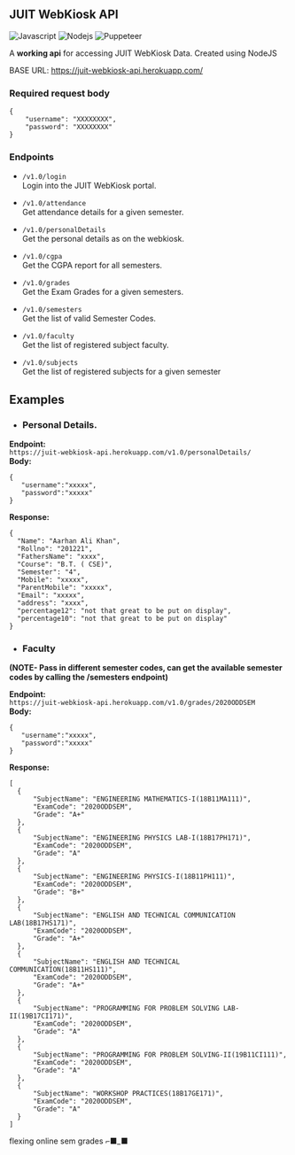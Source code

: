 ## JUIT WebKiosk API

<img alt="Javascript" src="https://img.shields.io/badge/JavaScript-323330?style=for-the-badge&logo=javascript&logoColor=F7DF1E"/> <img alt="Nodejs" src="https://img.shields.io/badge/Node.js-339933?style=for-the-badge&logo=nodedotjs&logoColor=white"/> <img alt="Puppeteer" src="https://img.shields.io/badge/Puppeteer-40B5A4?style=for-the-badge&logo=Puppeteer&logoColor=white"/>

A __working api__ for accessing JUIT WebKiosk Data. Created using NodeJS            


BASE URL: https://juit-webkiosk-api.herokuapp.com/


### Required request body
```
{
    "username": "XXXXXXXX",
    "password": "XXXXXXXX"
}
```

### Endpoints

* ```/v1.0/login```    
  Login into the JUIT WebKiosk portal.
  

* ```/v1.0/attendance```    
  Get attendance details for a given semester.
  

* ```/v1.0/personalDetails```   
  Get the personal details as on the webkiosk.
  

* ```/v1.0/cgpa```   
  Get the CGPA report for all semesters.
  

* ```/v1.0/grades```    
  Get the Exam Grades for a given semesters.
  

* ```/v1.0/semesters```    
  Get the list of valid Semester Codes.
  

* ```/v1.0/faculty```   
  Get the list of registered subject faculty.
  
  
* ```/v1.0/subjects```   
  Get the list of registered subjects for a given semester


## Examples

- ### Personal Details.
**Endpoint:**      
```https://juit-webkiosk-api.herokuapp.com/v1.0/personalDetails/```      
**Body:**     
 ```
 {
    "username":"xxxxx",
    "password":"xxxxx"
 }
```           
**Response:**
  ```
  {
    "Name": "Aarhan Ali Khan",
    "Rollno": "201221",
    "FathersName": "xxxx",
    "Course": "B.T. ( CSE)",
    "Semester": "4",
    "Mobile": "xxxxx",
    "ParentMobile": "xxxxx",
    "Email": "xxxxx",
    "address": "xxxx",
    "percentage12": "not that great to be put on display",
    "percentage10": "not that great to be put on display"
  }
  ```
- ### Faculty

**(NOTE- Pass in different semester codes, can get the available semester codes by calling the /semesters endpoint)**    

**Endpoint:**      
```https://juit-webkiosk-api.herokuapp.com/v1.0/grades/2020ODDSEM```  
**Body:**     
 ```
 {
    "username":"xxxxx",
    "password":"xxxxx"
 }
```     
**Response:**       
  ```
  [
    {
        "SubjectName": "ENGINEERING MATHEMATICS-I(18B11MA111)",
        "ExamCode": "2020ODDSEM",
        "Grade": "A+"
    },
    {
        "SubjectName": "ENGINEERING PHYSICS LAB-I(18B17PH171)",
        "ExamCode": "2020ODDSEM",
        "Grade": "A"
    },
    {
        "SubjectName": "ENGINEERING PHYSICS-I(18B11PH111)",
        "ExamCode": "2020ODDSEM",
        "Grade": "B+"
    },
    {
        "SubjectName": "ENGLISH AND TECHNICAL COMMUNICATION LAB(18B17HS171)",
        "ExamCode": "2020ODDSEM",
        "Grade": "A+"
    },
    {
        "SubjectName": "ENGLISH AND TECHNICAL COMMUNICATION(18B11HS111)",
        "ExamCode": "2020ODDSEM",
        "Grade": "A+"
    },
    {
        "SubjectName": "PROGRAMMING FOR PROBLEM SOLVING LAB-II(19B17CI171)",
        "ExamCode": "2020ODDSEM",
        "Grade": "A"
    },
    {
        "SubjectName": "PROGRAMMING FOR PROBLEM SOLVING-II(19B11CI111)",
        "ExamCode": "2020ODDSEM",
        "Grade": "A"
    },
    {
        "SubjectName": "WORKSHOP PRACTICES(18B17GE171)",
        "ExamCode": "2020ODDSEM",
        "Grade": "A"
    }
]
  ```
 flexing online sem grades ⌐■_■